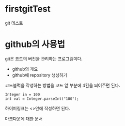 # firstgitTest
git 테스트

# github의 사용법
git은 코드의 버전을 관리하는 프로그램이다.
 - github의 개요
 - github에 repository 생성하기



코드블럭을 작성하는 방법을 코드 앞 부분에 4칸을 띄어주면 된다.

    Integer in = 100
    int val = Integer.parseInt("100");

하이퍼링크는 <>안에 작성하면 된다.

마크다운에 대한 문서
